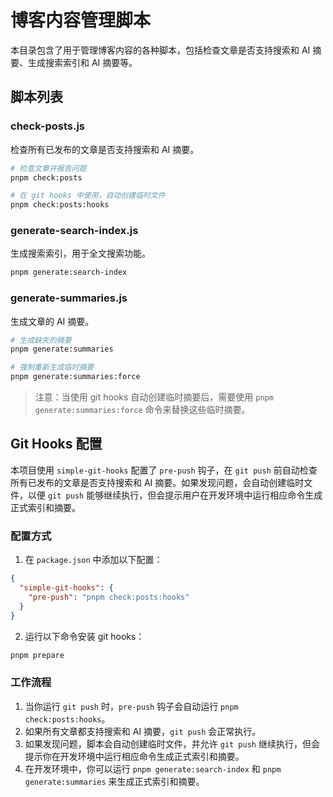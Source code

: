# 博客内容管理脚本

本目录包含了用于管理博客内容的各种脚本，包括检查文章是否支持搜索和 AI 摘要、生成搜索索引和 AI 摘要等。

## 脚本列表

### check-posts.js

检查所有已发布的文章是否支持搜索和 AI 摘要。

```bash
# 检查文章并报告问题
pnpm check:posts

# 在 git hooks 中使用，自动创建临时文件
pnpm check:posts:hooks
```

### generate-search-index.js

生成搜索索引，用于全文搜索功能。

```bash
pnpm generate:search-index
```

### generate-summaries.js

生成文章的 AI 摘要。

```bash
# 生成缺失的摘要
pnpm generate:summaries

# 强制重新生成临时摘要
pnpm generate:summaries:force
```

> 注意：当使用 git hooks 自动创建临时摘要后，需要使用 `pnpm generate:summaries:force` 命令来替换这些临时摘要。

## Git Hooks 配置

本项目使用 `simple-git-hooks` 配置了 `pre-push` 钩子，在 `git push` 前自动检查所有已发布的文章是否支持搜索和 AI 摘要。如果发现问题，会自动创建临时文件，以便 `git push` 能够继续执行，但会提示用户在开发环境中运行相应命令生成正式索引和摘要。

### 配置方式

1. 在 `package.json` 中添加以下配置：

```json
{
  "simple-git-hooks": {
    "pre-push": "pnpm check:posts:hooks"
  }
}
```

2. 运行以下命令安装 git hooks：

```bash
pnpm prepare
```

### 工作流程

1. 当你运行 `git push` 时，`pre-push` 钩子会自动运行 `pnpm check:posts:hooks`。
2. 如果所有文章都支持搜索和 AI 摘要，`git push` 会正常执行。
3. 如果发现问题，脚本会自动创建临时文件，并允许 `git push` 继续执行，但会提示你在开发环境中运行相应命令生成正式索引和摘要。
4. 在开发环境中，你可以运行 `pnpm generate:search-index` 和 `pnpm generate:summaries` 来生成正式索引和摘要。
